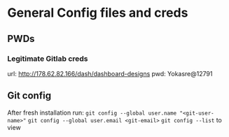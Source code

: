 # General Config files and creds

## PWDs
### Legitimate Gitlab creds
url: http://178.62.82.166/dash/dashboard-designs
pwd: Yokasre@12791

## Git config
After fresh installation run:
`git config --global user.name "<git-user-name>"`
`git config --global user.email <git-email>`
`git config --list` to view
